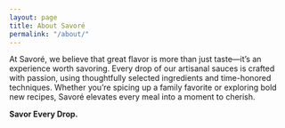 ```yaml
---
layout: page
title: About Savoré
permalink: "/about/"
---
```


At Savoré, we believe that great flavor is more than just taste—it’s an experience worth savoring. Every drop of our artisanal sauces is crafted with passion, using thoughtfully selected ingredients and time-honored techniques. Whether you’re spicing up a family favorite or exploring bold new recipes, Savoré elevates every meal into a moment to cherish.

<strong>Savor Every Drop.</strong>